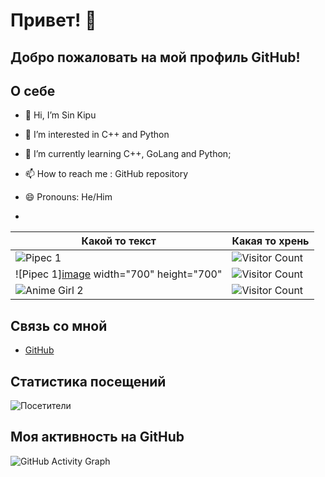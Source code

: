 # Привет! 👋

## Добро пожаловать на мой профиль GitHub!

## О себе
- 👋 Hi, I’m Sin Kipu
- 👀 I’m interested in C++ and Python
- 🌱 I’m currently learning C++, GoLang and Python;
- 📫 How to reach me : GitHub repository
- 😄 Pronouns: He/Him

- 
| Какой то текст          | Какая то хрень |
|------------------|----------------------|
| ![Pipec 1](https://i.gifer.com/origin/5b/5b09487ac662b10797f44f845dfe7a68_w200.gif) | ![Visitor Count](https://i.pinimg.com/originals/9e/7e/6d/9e7e6d9cbfb94fdf0efce2d1d3d06035.gif) |
| ![Pipec 1][image](https://i.gifer.com/origin/5b/5b09487ac662b10797f44f845dfe7a68_w200.gif) width="700" height="700" | ![Visitor Count](https://i.pinimg.com/originals/9e/7e/6d/9e7e6d9cbfb94fdf0efce2d1d3d06035.gif) |
| ![Anime Girl 2](https://i.gifer.com/7sQr.gif) | ![Visitor Count](https://media.tenor.com/fgrB3Ftxs2IAAAAM/speech-bubble-dota.gif) |

## Связь со мной
- [GitHub](https://github.com/AnSafov07)


## Статистика посещений
![Посетители](https://komarev.com/ghpvc/?username=AnSafov07&color=green)

## Моя активность на GitHub
![GitHub Activity Graph](https://activity-graph.herokuapp.com/graph?username=AnSafov07&theme=react)
